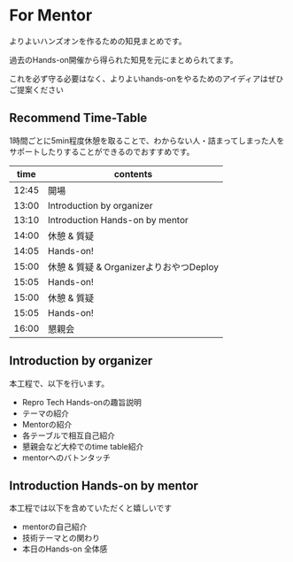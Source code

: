 # For Mentor

よりよいハンズオンを作るための知見まとめです。

過去のHands-on開催から得られた知見を元にまとめられてます。

これを必ず守る必要はなく、よりよいhands-onをやるためのアイディアはぜひご提案ください

## Recommend Time-Table

1時間ごとに5min程度休憩を取ることで、わからない人・詰まってしまった人をサポートしたりすることができるのでおすすめです。

time | contents
--- | ---
12:45 | 開場
13:00 | Introduction by organizer
13:10 | Introduction Hands-on by mentor
14:00 | 休憩 & 質疑
14:05 | Hands-on!
15:00 | 休憩 & 質疑 & OrganizerよりおやつDeploy
15:05 | Hands-on!
15:00 | 休憩 & 質疑
15:05 | Hands-on!
16:00 | 懇親会

## Introduction by organizer

本工程で、以下を行います。

- Repro Tech Hands-onの趣旨説明
- テーマの紹介
- Mentorの紹介
- 各テーブルで相互自己紹介
- 懇親会など大枠でのtime table紹介
- mentorへのバトンタッチ

## Introduction Hands-on by mentor

本工程では以下を含めていただくと嬉しいです

- mentorの自己紹介
- 技術テーマとの関わり
- 本日のHands-on 全体感













